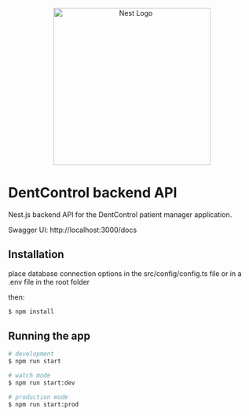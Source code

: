 <p align="center">
  <a href="http://nestjs.com/" target="blank"><img src="https://nestjs.com/img/logo_text.svg" width="320" alt="Nest Logo" /></a>
</p>

# DentControl backend API

Nest.js backend API for the DentControl patient manager application.

Swagger UI: http://localhost:3000/docs

## Installation

place database connection options in the src/config/config.ts file or in a .env file in the root folder

then:

```bash
$ npm install
```

## Running the app

```bash
# development
$ npm run start

# watch mode
$ npm run start:dev

# production mode
$ npm run start:prod
```

